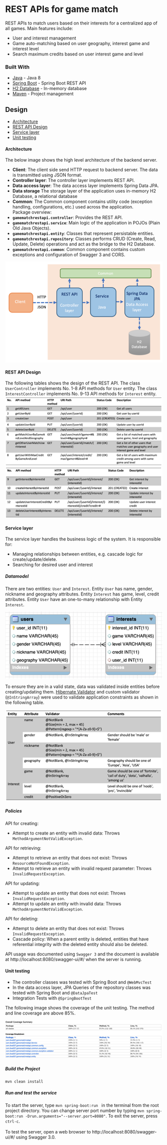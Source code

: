 # REST APIs for game match

REST APIs to match users based on their interests for a centralized app of all games. 
Main features include:
- User and interest management 
- Game auto-matching based on user geography, interest game and interest level
- Search maximum credits based on user interest game and level

### Built With
- [Java](https://www.java.com/en/) - Java 8
- [Spring Boot](https://spring.io/projects/spring-boot) - Spring Boot REST API
- [H2 Database](https://www.h2database.com/html/main.html) - In-memory database
- [Maven](https://maven.apache.org/) - Project management 

## Design

- [Architecture](#architecture)
- [REST API Design](#rest-api-design)
- [Service layer](#service-layer)
- [Unit testing](#unit-testing)

#### Architecture
The below image shows the high level architecture of the backend server.
- **Client**: The client side send HTTP request to backend server. The data is transmitted using JSON format.
- **Controller layer**: The controller layer implements REST API.
- **Data access layer**: The data access layer implements Spring Data JPA.
- **Data storage** The storage layer of the application uses in-memory H2 Database, a relational database
- **Common**: The Common component contains utility code (exception handling, configurations, etc.) used across the application.
\
Package overview:
- **`gamematchrestapi.controller`**: Provides the REST API.
- **`gamematchrestapi.service`**: Main logic of the application in POJOs (Plain Old Java Objects).
- **`gamematchrestapi.entity`**: Classes that represent persistable entities.
- **`gamematchrestapi.repository`**: Classes performs CRUD (Create, Read, Update, Delete) operations and act as the bridge to the H2 Database.
- **`gamematchrestapi.common`**:  Common component contains custom exceptions and configuration of Swagger 3 and CORS.

![High Level Architecture](docs/images/highlevelArchitecture.png)

#### REST API Design
The following tables shows the design of the REST API. The class ``UserController`` implements No. 1-8 API methods for ``User`` entity. 
The class ``InterestController`` implements No. 9-13 API methods for ``Interest`` entity. 
![REST API Design1](docs/images/RESTAPI1.png)
![REST API Design2](docs/images/RESTAPI2.png)

#### Service layer

The service layer handles the business logic of the system. 
It is responsible for: 
- Managing relationships between entities, e.g. cascade logic for create/update/delete.
- Searching for desired user and interest

##### Datamodel
There are two entities: `User` and `Interest`. Entity `User` has name, gender, nickname and geography attributes. 
Entity `Interest` has game, level, credit attributes. Entity `User` have an one-to-many relationship with Entity `Interest`.

![Datamodels](docs/images/Datamodels.png)

To ensure they are in a valid state, data was validated inside entities before creating/updating them. 
[Hibernate Validator](http://hibernate.org/validator/) and custom validator (`@InStringArray`) were used to 
validate application constraints as shown in the following table.

![Input validator](docs/images/validator.png)

##### Policies

API for creating:
+ Attempt to create an entity with invalid data: Throws `MethodArgumentNotValidException`.

API for retrieving:
+ Attempt to retrieve an entity that does not exist: Throws `ResourceNotFoundException`.
+ Attempt to retrieve an entity with invalid request parameter: Throws `InvalidRequestException`.

API for updating:
+ Attempt to update an entity that does not exist: Throws `InvalidRequestException`.
+ Attempt to update an entity with invalid data: Throws `MethodArgumentNotValidException`.

API for deleting:
+ Attempt to delete an entity that does not exist: Throws `InvalidRequestException`.
+ Cascade policy: When a parent entity is deleted, entities that have referential integrity with the deleted entity should also be deleted.

API usage was documented using ``Swagger 3`` and the document is available at http://localhost:8080/swagger-ui/#/ 
when the server is running.


#### Unit testing

- The controller classes was tested with Spring Boot and ``@WebMvcTest``
- In the data access layer, JPA Queries of the repository classes was tested with Spring Boot and ``@DataJpaTest``
- Integration Tests with ``@SpringBootTest``

The following image shows the coverage of the unit testing. The method and line coverage are above 85%.

![Unit Test Coverage](docs/images/Coverage.png)


##### Build the Project

``
mvn clean install
``

##### Run and test the service
To start the server, type ``
mvn spring-boot:run 
`` in the terminal from the root project directory. You can
change server port number by typing 
``
mvn spring-boot:run -Drun.arguments="--server.port=8080"
``. To exit the server, press ``ctrl-c``.\
\
To test the server, open a web browser to http://localhost:8080/swagger-ui/#/ using Swagger 3.0.

